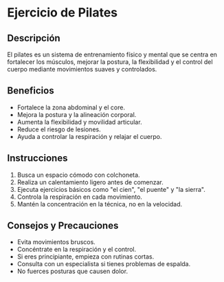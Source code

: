 # Ejercicio de Pilates

## Descripción
El pilates es un sistema de entrenamiento físico y mental que se centra en fortalecer los músculos, mejorar la postura, la flexibilidad y el control del cuerpo mediante movimientos suaves y controlados.


## Beneficios
- Fortalece la zona abdominal y el core.
- Mejora la postura y la alineación corporal.
- Aumenta la flexibilidad y movilidad articular.
- Reduce el riesgo de lesiones.
- Ayuda a controlar la respiración y relajar el cuerpo.

## Instrucciones
1. Busca un espacio cómodo con colchoneta.
2. Realiza un calentamiento ligero antes de comenzar.
3. Ejecuta ejercicios básicos como "el cien", "el puente" y "la sierra".
4. Controla la respiración en cada movimiento.
5. Mantén la concentración en la técnica, no en la velocidad.

## Consejos y Precauciones
- Evita movimientos bruscos.
- Concéntrate en la respiración y el control.
- Si eres principiante, empieza con rutinas cortas.
- Consulta con un especialista si tienes problemas de espalda.
- No fuerces posturas que causen dolor.